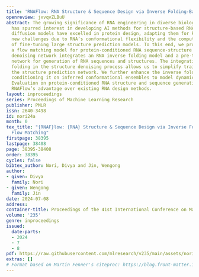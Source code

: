 ```yaml
---
title: 'RNAFlow: RNA Structure & Sequence Design via Inverse Folding-Based Flow Matching'
openreview: jxvqvZLBuU
abstract: The growing significance of RNA engineering in diverse biological applications
  has spurred interest in developing AI methods for structure-based RNA design. While
  diffusion models have excelled in protein design, adapting them for RNA presents
  new challenges due to RNA’s conformational flexibility and the computational cost
  of fine-tuning large structure prediction models. To this end, we propose RNAFlow,
  a flow matching model for protein-conditioned RNA sequence-structure design. Its
  denoising network integrates an RNA inverse folding model and a pre-trained RosettaFold2NA
  network for generation of RNA sequences and structures. The integration of inverse
  folding in the structure denoising process allows us to simplify training by fixing
  the structure prediction network. We further enhance the inverse folding model by
  conditioning it on inferred conformational ensembles to model dynamic RNA conformations.
  Evaluation on protein-conditioned RNA structure and sequence generation tasks demonstrates
  RNAFlow’s advantage over existing RNA design methods.
layout: inproceedings
series: Proceedings of Machine Learning Research
publisher: PMLR
issn: 2640-3498
id: nori24a
month: 0
tex_title: "{RNAF}low: {RNA} Structure & Sequence Design via Inverse Folding-Based
  Flow Matching"
firstpage: 38395
lastpage: 38408
page: 38395-38408
order: 38395
cycles: false
bibtex_author: Nori, Divya and Jin, Wengong
author:
- given: Divya
  family: Nori
- given: Wengong
  family: Jin
date: 2024-07-08
address:
container-title: Proceedings of the 41st International Conference on Machine Learning
volume: '235'
genre: inproceedings
issued:
  date-parts:
  - 2024
  - 7
  - 8
pdf: https://raw.githubusercontent.com/mlresearch/v235/main/assets/nori24a/nori24a.pdf
extras: []
# Format based on Martin Fenner's citeproc: https://blog.front-matter.io/posts/citeproc-yaml-for-bibliographies/
---
```

